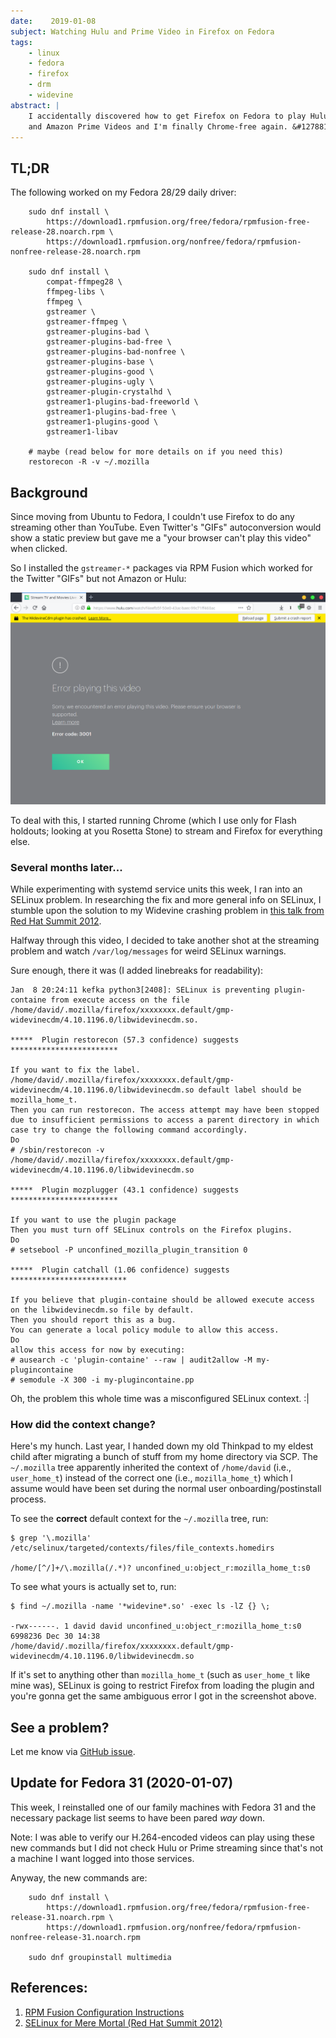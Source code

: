 ```yaml
---
date:    2019-01-08
subject: Watching Hulu and Prime Video in Firefox on Fedora
tags:
    - linux
    - fedora
    - firefox
    - drm
    - widevine
abstract: |
    I accidentally discovered how to get Firefox on Fedora to play Hulu
    and Amazon Prime Videos and I'm finally Chrome-free again. &#127881;.
---
```


## TL;DR

The following worked on my Fedora 28/29 daily driver:

```
    sudo dnf install \
        https://download1.rpmfusion.org/free/fedora/rpmfusion-free-release-28.noarch.rpm \
        https://download1.rpmfusion.org/nonfree/fedora/rpmfusion-nonfree-release-28.noarch.rpm

    sudo dnf install \
        compat-ffmpeg28 \
        ffmpeg-libs \
        ffmpeg \
        gstreamer \
        gstreamer-ffmpeg \
        gstreamer-plugins-bad \
        gstreamer-plugins-bad-free \
        gstreamer-plugins-bad-nonfree \
        gstreamer-plugins-base \
        gstreamer-plugins-good \
        gstreamer-plugins-ugly \
        gstreamer-plugin-crystalhd \
        gstreamer1-plugins-bad-freeworld \
        gstreamer1-plugins-bad-free \
        gstreamer1-plugins-good \
        gstreamer1-libav

    # maybe (read below for more details on if you need this)
    restorecon -R -v ~/.mozilla
```


## Background

Since moving from Ubuntu to Fedora, I couldn't use Firefox to do any
streaming other than YouTube.  Even Twitter's "GIFs" autoconversion
would show a static preview but gave me a "your browser can't play
this video" when clicked.

So I installed the `gstreamer-*` packages via RPM Fusion which
worked for the Twitter "GIFs" but not Amazon or Hulu:

![screenshot of the crash](/public/writing/attachments/widevine_plugin_crashed.png)

To deal with this, I started running Chrome (which I use only for
Flash holdouts; looking at you Rosetta Stone) to stream and Firefox
for everything else.

### Several months later...

While experimenting with systemd service units this week, I ran into
an SELinux problem.  In researching the fix and more general info on
SELinux, I stumble upon the solution to my Widevine crashing problem
in [this talk from Red Hat Summit 2012](https://www.youtube.com/watch?v=MxjenQ31b70).

Halfway through this video, I decided to take another shot at the
streaming problem and watch `/var/log/messages` for weird SELinux
warnings.

Sure enough, there it was (I added linebreaks for readability):

    Jan  8 20:24:11 kefka python3[2408]: SELinux is preventing plugin-containe from execute access on the file /home/david/.mozilla/firefox/xxxxxxxx.default/gmp-widevinecdm/4.10.1196.0/libwidevinecdm.so.

    *****  Plugin restorecon (57.3 confidence) suggests   ************************

    If you want to fix the label.
    /home/david/.mozilla/firefox/xxxxxxxx.default/gmp-widevinecdm/4.10.1196.0/libwidevinecdm.so default label should be mozilla_home_t.
    Then you can run restorecon. The access attempt may have been stopped due to insufficient permissions to access a parent directory in which case try to change the following command accordingly.
    Do
    # /sbin/restorecon -v /home/david/.mozilla/firefox/xxxxxxxx.default/gmp-widevinecdm/4.10.1196.0/libwidevinecdm.so

    *****  Plugin mozplugger (43.1 confidence) suggests   ************************

    If you want to use the plugin package
    Then you must turn off SELinux controls on the Firefox plugins.
    Do
    # setsebool -P unconfined_mozilla_plugin_transition 0

    *****  Plugin catchall (1.06 confidence) suggests   **************************

    If you believe that plugin-containe should be allowed execute access on the libwidevinecdm.so file by default.
    Then you should report this as a bug.
    You can generate a local policy module to allow this access.
    Do
    allow this access for now by executing:
    # ausearch -c 'plugin-containe' --raw | audit2allow -M my-plugincontaine
    # semodule -X 300 -i my-plugincontaine.pp

Oh, the problem this whole time was a misconfigured SELinux context. :|

### How did the context change?

Here's my hunch.  Last year, I handed down my old Thinkpad to my
eldest child after migrating a bunch of stuff from my home directory
via SCP. The `~/.mozilla` tree apparently inherited the context of
`/home/david` (i.e., `user_home_t`) instead of the correct one (i.e.,
`mozilla_home_t`) which I assume would have been set during the normal
user onboarding/postinstall process.

To see the **correct** default context for the `~/.mozilla` tree, run:

    $ grep '\.mozilla' /etc/selinux/targeted/contexts/files/file_contexts.homedirs

    /home/[^/]+/\.mozilla(/.*)?	unconfined_u:object_r:mozilla_home_t:s0

To see what yours is actually set to, run:

    $ find ~/.mozilla -name '*widevine*.so' -exec ls -lZ {} \;

    -rwx------. 1 david david unconfined_u:object_r:mozilla_home_t:s0 6998236 Dec 30 14:38 /home/david/.mozilla/firefox/xxxxxxxx.default/gmp-widevinecdm/4.10.1196.0/libwidevinecdm.so

If it's set to anything other than `mozilla_home_t` (such as
`user_home_t` like mine was), SELinux is going to restrict Firefox
from loading the plugin and you're gonna get the same ambiguous error
I got in the screenshot above.


## See a problem?

Let me know via [GitHub issue](https://github.com/dbazile/bazile.org/issues/new).


## Update for Fedora 31 (2020-01-07)

This week, I reinstalled one of our family machines with Fedora 31 and
the necessary package list  seems to have been pared _way_ down.

Note: I was able to verify our H.264-encoded videos can play using these new
commands but I did not check Hulu or Prime streaming since that's not
a machine I want logged into those services.

Anyway, the new commands are:

```
    sudo dnf install \
        https://download1.rpmfusion.org/free/fedora/rpmfusion-free-release-31.noarch.rpm \
        https://download1.rpmfusion.org/nonfree/fedora/rpmfusion-nonfree-release-31.noarch.rpm

    sudo dnf groupinstall multimedia
```


## References:

1. [RPM Fusion Configuration Instructions](https://rpmfusion.org/Configuration)
2. [SELinux for Mere Mortal (Red Hat Summit 2012)](https://www.youtube.com/watch?v=MxjenQ31b70)
